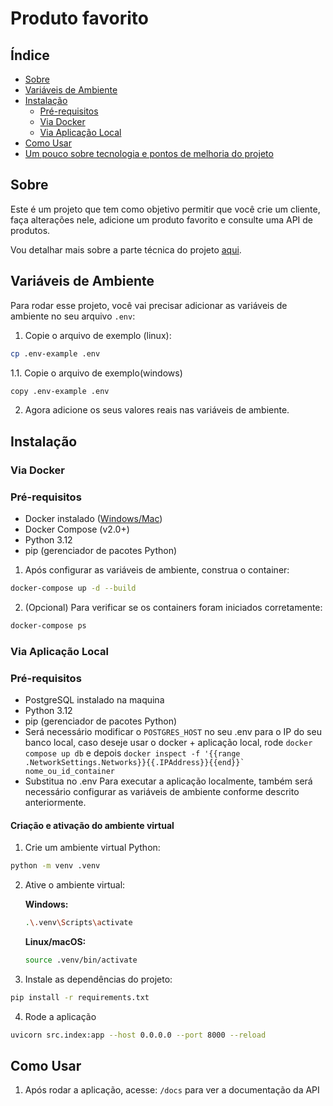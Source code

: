 #  Produto favorito

## Índice

- [Sobre](#sobre)
- [Variáveis de Ambiente](#variáveis-de-ambiente)
- [Instalação](#instalação)
  - [Pré-requisitos](#pré-requisitos)
  - [Via Docker](#via-docker)
  - [Via Aplicação Local](#via-aplicação-local)
- [Como Usar](#como-usar)
- [Um pouco sobre tecnologia e pontos de melhoria do projeto](./docs/index.md)
## Sobre

Este é um projeto que tem como objetivo permitir que você crie um cliente, faça alterações nele, adicione um produto favorito e consulte uma API de produtos.

Vou detalhar mais sobre a parte técnica do projeto [aqui](./docs/index.md).
## Variáveis de Ambiente

Para rodar esse projeto, você vai precisar adicionar as variáveis de ambiente no seu arquivo `.env`:

1. Copie o arquivo de exemplo (linux):

```bash
cp .env-example .env
```

1.1. Copie o arquivo de exemplo(windows)
```bash
copy .env-example .env
```

2. Agora adicione os seus valores reais nas variáveis de ambiente.

## Instalação

### Via Docker
### Pré-requisitos

- Docker instalado ([Windows/Mac](https://www.docker.com/products/docker-desktop/))
- Docker Compose (v2.0+)
- Python 3.12
- pip (gerenciador de pacotes Python)

1. Após configurar as variáveis de ambiente, construa o container:

```bash
docker-compose up -d --build
```

2. (Opcional) Para verificar se os containers foram iniciados corretamente:

```bash
docker-compose ps
```

### Via Aplicação Local
### Pré-requisitos

- PostgreSQL instalado na maquina
- Python 3.12
- pip (gerenciador de pacotes Python)
- Será necessário modificar o ``POSTGRES_HOST`` no seu .env para o IP do seu banco local, caso deseje usar o docker + aplicação local, rode
``docker compose up db`` e depois ``docker inspect -f '{{range .NetworkSettings.Networks}}{{.IPAddress}}{{end}}` nome_ou_id_container`` 
- Substitua no .env
Para executar a aplicação localmente, também será necessário configurar as variáveis de ambiente conforme descrito anteriormente.

#### Criação e ativação do ambiente virtual

1. Crie um ambiente virtual Python:

```bash
python -m venv .venv
```

2. Ative o ambiente virtual:

   **Windows:**
   ```bash
   .\.venv\Scripts\activate
   ```

   **Linux/macOS:**
   ```bash
   source .venv/bin/activate
   ```

3. Instale as dependências do projeto:

```bash
pip install -r requirements.txt
```

4. Rode a aplicação
```bash
uvicorn src.index:app --host 0.0.0.0 --port 8000 --reload
```


## Como Usar
1. Após rodar a aplicação, acesse: ```/docs``` para ver a documentação da API